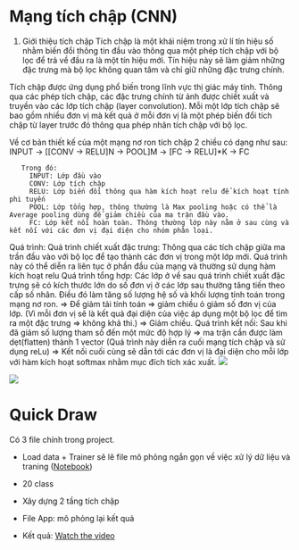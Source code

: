 # Mạng tích chập (CNN)
1. Giới thiệu tích chập
 Tích chập là một khái niệm trong xử lí tín hiệu số nhằm biến đổi thông tin đầu vào thông qua một phép tích chập với bộ lọc để trả về đầu ra là một tín hiệu mới. Tín hiệu này sẽ làm giảm những đặc trưng mà bộ lọc không quan tâm và chỉ giữ những đặc trưng chính.
  
 Tích chập được ứng dụng phổ biến trong lĩnh vực thị giác máy tính. Thông qua các phép tích chập, các đặc trưng chính từ ảnh được chiết xuất và truyền vào các lớp tích chập (layer convolution). Mỗi một lớp tích chập sẽ bao gồm nhiều đơn vị mà kết quả ở mỗi đơn vị là một phép biến đổi tích chập từ layer trước đó thông qua phép nhân tích chập với bộ lọc.
 
 Về cơ bản thiết kế của một mạng nơ ron tích chập 2 chiều có dạng như sau:
       INPUT -> [[CONV -> RELU]N -> POOL]M -> [FC -> RELU]*K -> FC
       
       Trong đó:
         INPUT: Lớp đầu vào
         CONV: Lớp tích chập
         RELU: Lớp biến đổi thông qua hàm kích hoạt relu để kích hoạt tính phi tuyến
         POOL: Lớp tổng hợp, thông thường là Max pooling hoặc có thể là Average pooling dùng để giảm chiều của ma trận đầu vào.
         FC: Lớp kết nối hoàn toàn. Thông thường lớp này nằm ở sau cùng và kết nối với các đơn vị đại diện cho nhóm phân loại.
 Quá trình:
   Quá trình chiết xuất đặc trưng: Thông qua các tích chập giữa ma trần đầu vào với bộ lọc để tạo thành các đơn vị trong một lớp mới. Quá trình này có thể diễn ra liên tục ở phần đầu của mạng và thường sử dụng hàm kích hoạt relu
   Quá trình tổng hợp: Các lớp ở về sau quá trình chiết xuất đặc trưng sẽ có kích thước lớn do số đơn vị ở các lớp sau thường tăng tiến theo cấp số nhân. Điều đó làm tăng số lượng hệ số và khối lượng tính toán trong mạng nơ ron.
    => Để giảm tải tính toán => giảm chiều ỏ giảm số đơn vị của lớp. 
    (Vì mỗi đơn vị sẽ là kết quả đại diện của việc áp dụng một bộ lọc để tìm ra một đặc trưng => không khả thi.)
    => Giảm chiều. 
   Quá trình kết nối: Sau khi đã giảm số lượng tham số đến một mức độ hợp lý
    => ma trận cần được làm dẹt(flatten) thành 1 vector (Quá trình này diễn ra cuối mạng tích chập và sử dụng reLu)
    => Kết nối cuối cùng sẽ dẫn tới các đơn vị là đại diện cho mỗi lớp với hàm kích hoạt softmax nhằm mục đích tích xác xuất.
   <img src= "https://developer.apple.com/library/archive/documentation/Performance/Conceptual/vImage/Art/kernel_convolution.jpg">
   
  <img src = "https://raw.githubusercontent.com/iamaaditya/iamaaditya.github.io/master/images/conv_arithmetic/full_padding_no_strides_transposed.gif">
   
   
# Quick Draw

Có 3 file chính trong project.
 
- Load data + Trainer sẽ lẽ file mô phỏng ngắn gọn về việc xử lý dữ liệu và traning
([Notebook](https://colab.research.google.com/drive/1aSfciE9msnYFWKnUkaFowD0npnLdxkM1#scrollTo=aR2Ws8jiJA3-))

- 20 class
- Xây dựng 2 tầng tích chập


- File App: mô phỏng lại kết quả

- Kết quả: [Watch the video](https://drive.google.com/file/d/18JTq-_9eOeDBeqKbQY0za9Ccrc_XhHQS/view?usp=sharing)
